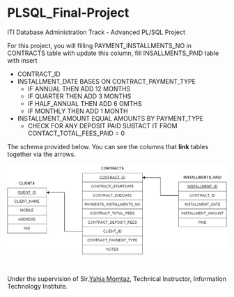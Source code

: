 # PLSQL_Final-Project
ITI Database Administration Track - Advanced PL/SQL Project

For this project, you will filling PAYMENT_INSTALLMENTS_NO in CONTRACTS table with update this column, fill INSALLMENTS_PAID table with insert

- CONTRACT_ID 
- INSTALLMENT_DATE BASES ON CONTRACT_PAYMENT_TYPE 
  - IF ANNUAL THEN ADD 12 MONTHS 
  - IF QUARTER THEN ADD 3 MONTHS 
  - IF HALF_ANNUAL THEN ADD 6 OMTHS 
  - IF MONTHLY THEN ADD 1 MONTH
- INSTALLMENT_AMOUNT EQUAL AMOUNTS BY PAYMENT_TYPE 
  - CHECK FOR ANY DEPOSIT PAID SUBTACT IT FROM CONTACT_TOTAL_FEES_PAID = 0

The schema provided below. You can see the columns that **link** tables together via the arrows.

<img width="652" alt="screen-shot-2022-06-12-at-10 02 03-pm" src="https://github.com/Habeeb556/PLSQL_Final-Project/blob/main/System%20Diagram.drawio.png">

$~$

Under the supervision of Sir.[Yahia Momtaz](https://www.linkedin.com/in/yahia-momtaz-20a37840), Technical Instructor, Information Technology Institute.
